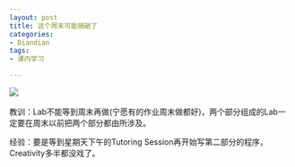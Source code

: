 ```yaml
---
layout: post
title: 这个周末可能搞砸了
categories:
- Diandian
tags:
- 课内学习

---
```

<p><img src="http://m1.img.srcdd.com/farm4/d/2012/0627/10/46B603A9259857817AF43EB3B2CBA4DB_B500_900_488_226.PNG" />‍<br /></p>
<p>教训：Lab不能等到周末再做(宁愿有的作业周末做都好)，两个部分组成的Lab一定要在周末以前把两个部分都由所涉及。</p>经验：要是等到星期天下午的Tutoring Session再开始写第二部分的程序，Creativity多半都没戏了。 &nbsp; &nbsp;
<p></p>